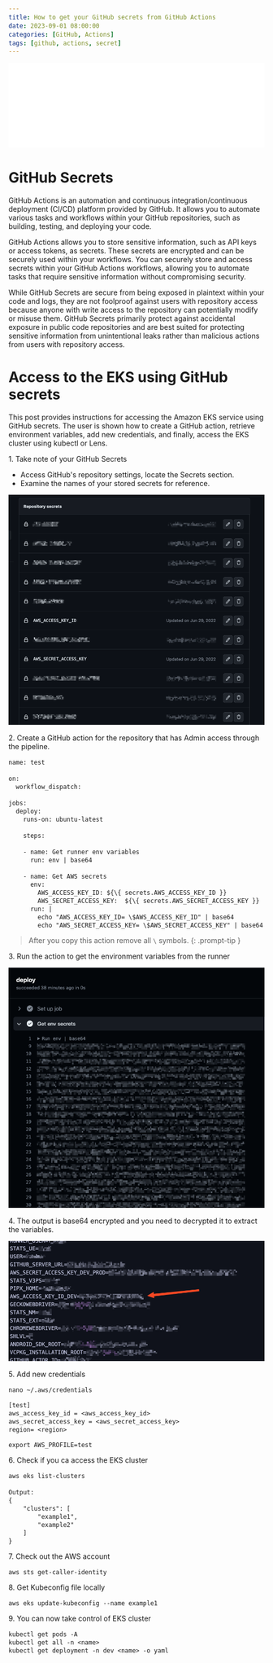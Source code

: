 ```yaml
---
title: How to get your GitHub secrets from GitHub Actions
date: 2023-09-01 08:00:00
categories: [GitHub, Actions]
tags: [github, actions, secret]
---
```

<script defer data-domain="senad-d.github.io" src="https://plus.seki.ink/js/script.js"></script>
![](https://github.com/senad-d/senad-d.github.io/blob/main/_media/images/git-banner.png?raw=true)

# GitHub Secrets

GitHub Actions is an automation and continuous integration/continuous deployment (CI/CD) platform provided by GitHub. It allows you to automate various tasks and workflows within your GitHub repositories, such as building, testing, and deploying your code. 

GitHub Actions allows you to store sensitive information, such as API keys or access tokens, as secrets. These secrets are encrypted and can be securely used within your workflows. You can securely store and access secrets within your GitHub Actions workflows, allowing you to automate tasks that require sensitive information without compromising security.

While GitHub Secrets are secure from being exposed in plaintext within your code and logs, they are not foolproof against users with repository access because anyone with write access to the repository can potentially modify or misuse them. GitHub Secrets primarily protect against accidental exposure in public code repositories and are best suited for protecting sensitive information from unintentional leaks rather than malicious actions from users with repository access.

# Access to the EKS using GitHub secrets

This post provides instructions for accessing the Amazon EKS service using GitHub secrets. The user is shown how to create a GitHub action, retrieve environment variables, add new credentials, and finally, access the EKS cluster using kubectl or Lens.

1\. Take note of your GitHub Secrets
  - Access GitHub's repository settings, locate the Secrets section.
  - Examine the names of your stored secrets for reference.

![](https://github.com/senad-d/senad-d.github.io/blob/main/_media/images/github_secrets.png?raw=true)

2\. Create a GitHub action for the repository that has Admin access through the pipeline. 

```shell
name: test

on:
  workflow_dispatch:

jobs:
  deploy:
    runs-on: ubuntu-latest
    
    steps:

    - name: Get runner env variables
      run: env | base64

    - name: Get AWS secrets
      env:
        AWS_ACCESS_KEY_ID: ${\{ secrets.AWS_ACCESS_KEY_ID }}
        AWS_SECRET_ACCESS_KEY:  ${\{ secrets.AWS_SECRET_ACCESS_KEY }}
      run: |
        echo "AWS_ACCESS_KEY_ID= \$AWS_ACCESS_KEY_ID" | base64 
        echo "AWS_SECRET_ACCESS_KEY= \$AWS_SECRET_ACCESS_KEY" | base64

```
> After you copy this action remove all `\` symbols.
{: .prompt-tip }

3\. Run the action to get the environment variables from the runner

![](https://github.com/senad-d/senad-d.github.io/blob/main/_media/images/github_act_secret.png?raw=true)

4\. The output is base64 encrypted and you need to decrypted it to extract the variables.

![](https://github.com/senad-d/senad-d.github.io/blob/main/_media/images/github_runner_env_var.png?raw=true)

5\. Add new credentials

```shell
nano ~/.aws/credentials
```
```shell
[test]
aws_access_key_id = <aws_access_key_id>
aws_secret_access_key = <aws_secret_access_key>
region= <region>
```
```shell
export AWS_PROFILE=test
```

6\. Check if you ca access the EKS cluster
    
```shell
aws eks list-clusters

Output:
{
    "clusters": [
        "example1",
        "example2"
    ]
}
```

7\. Check out the AWS account 

```shell
aws sts get-caller-identity
```

8\. Get Kubeconfig file locally

```shell
aws eks update-kubeconfig --name example1
```

9\. You can now take control of EKS cluster

```shell
kubectl get pods -A
kubectl get all -n <name>
kubectl get deployment -n dev <name> -o yaml
```

